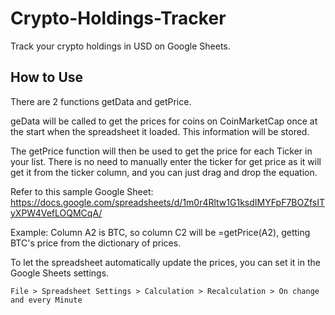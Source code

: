 # Crypto-Holdings-Tracker
Track your crypto holdings in USD on Google Sheets.

## How to Use
There are 2 functions getData and getPrice.

geData will be called to get the prices for coins on CoinMarketCap once at the start when the spreadsheet it loaded. This information will be stored.

The getPrice function will then be used to get the price for each Ticker in your list. There is no need to manually enter the ticker for get price as it will get it from the ticker column, and you can just drag and drop the equation.


Refer to this sample Google Sheet:
https://docs.google.com/spreadsheets/d/1m0r4Rltw1G1ksdIMYFpF7BOZfsITyXPW4VefLOQMCqA/


Example:
Column A2 is BTC, so column C2 will be =getPrice(A2), getting BTC's price from the dictionary of prices.


To let the spreadsheet automatically update the prices, you can set it in the Google Sheets settings.


```
File > Spreadsheet Settings > Calculation > Recalculation > On change and every Minute
```


